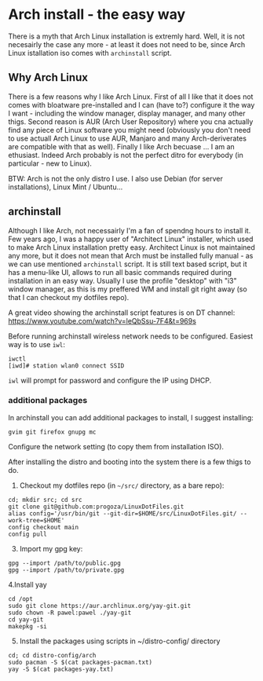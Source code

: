 # Arch install - the easy way

There is a myth that Arch Linux installation is extremly hard. Well, it is not necesairly the case any more - at least it does not need to be, since Arch Linux istallation iso comes with `archinstall` script.

## Why Arch Linux

There is a few reasons why I like Arch Linux. First of all I like that it does not comes with bloatware pre-installed and I can (have to?) configure it the way I want - including the window manager, display manager, and many other thigs.
Second reason is AUR (Arch User Repository) where you cna actually find any piece of Linux software you might need (obviously you don't need to use actuall Arch Linux to use AUR, Manjaro and many Arch-deriverates are compatible with that as well).
Finally I like Arch becuase ... I am an ethusiast. Indeed Arch probably is not the perfect ditro for everybody (in particular - new to Linux).

BTW: Arch is not the only distro I use. I also use Debian (for server installations), Linux Mint / Ubuntu... 

## archinstall

Although I like Arch, not necessairly I'm a fan of spendng hours to install it. Few years ago, I was a happy user of "Architect Linux" installer, which used to make Arch Linux installation pretty easy. Architect Linux is not maintained any more, but it does not mean that Arch must be installed fully manual - as we can use mentioned `archinstall` script. It is still text based script, but it has a menu-like UI, allows to run all basic commands required during installation in an easy way. Usually I use the profile "desktop" with "i3" window manager, as this is my preffered WM and install git right away (so that I can checkout my dotfiles repo).

A great video showing the archinstall script features is on DT channel: https://www.youtube.com/watch?v=leQbSsu-7F4&t=969s 

Before running archinstall wireless network needs to be configured. Easiest way is to use `iwl`:

```
iwctl
[iwd]# station wlan0 connect SSID
```

`iwl` will prompt for password and configure the IP using DHCP.

### additional packages

In archinstall you can add additional packages to install, I suggest installing:

```
gvim git firefox gnupg mc
```

Configure the network setting (to copy them from installation ISO).

After installing the distro and booting into the system there is a few thigs to do.

1. Checkout my dotfiles repo (in `~/src/` directory, as a bare repo):

```shell
cd; mkdir src; cd src
git clone git@github.com:progoza/LinuxDotFiles.git
alias config='/usr/bin/git --git-dir=$HOME/src/LinuxDotFiles.git/ --work-tree=$HOME'
config checkout main
config pull
```

3. Import my gpg key:

```
gpg --import /path/to/public.gpg
gpg --import /path/to/private.gpg
```

4.Install yay 

```shell
cd /opt
sudo git clone https://aur.archlinux.org/yay-git.git
sudo chown -R pawel:pawel ./yay-git
cd yay-git
makepkg -si
```

5. Install the packages using scripts in  ~/distro-config/ directory

```
cd; cd distro-config/arch
sudo pacman -S $(cat packages-pacman.txt)
yay -S $(cat packages-yay.txt)
```
